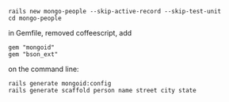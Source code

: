 
```
rails new mongo-people --skip-active-record --skip-test-unit
cd mongo-people
```

in Gemfile, removed coffeescript, add
```
gem "mongoid"
gem "bson_ext"
```

on the command line:
```
rails generate mongoid:config
rails generate scaffold person name street city state
```







